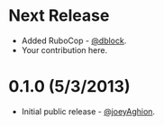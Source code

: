 Next Release
============

* Added RuboCop - [@dblock](https://github.com/dblock).
* Your contribution here.

0.1.0 (5/3/2013)
================

* Initial public release - [@joeyAghion](https://github.com/joeyAghion).
